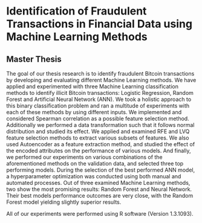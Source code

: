 # Identification of Fraudulent Transactions in Financial Data using Machine Learning Methods
## Master Thesis

The goal of our thesis research is to identify fraudulent Bitcoin transactions by developing and evaluating different Machine Learning methods. We have applied and experimented with three Machine Learning classification methods to identify illicit Bitcoin transactions: Logistic Regression, Random Forest and Artificial Neural Network (ANN). We took a holistic approach to this binary classification problem and ran a multitude of experiments with
each of these methods by using different inputs. We implemented and considered Spearman
correlation as a possible feature selection method. Additionally we performed a data transformation such that it follows normal distribution and studied its effect. We applied and examined RFE and LVQ feature selection methods to extract various subsets of features. We also used Autoencoder as a feature extraction method, and studied the effect of the encoded attributes on the performance of various models. And finally, we performed our experiments on various combinations of the aforementioned methods on the validation data, and selected three top performing models. During the selection of the best performed ANN model, a hyperparameter optimization was conducted using both manual and automated processes. Out of three examined Machine Learning methods, two show the most promising results: Random Forest and Neural Network. Their best models performance outcomes are very close, with the Random Forest model yielding slightly superior results.

All of our experiments were performed using R software (Version 1.3.1093).

